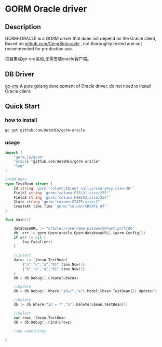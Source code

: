 # GORM Oracle driver

## Description
GORM-ORACLE is a GORM driver that does not depend on the Oracle client, Based on [github.com/CengSin/oracle](https://github.com/CengSin/oracle)
, not thoroughly tested and not recommended for production use.

项目集成go-ora驱动,无需安装oracle客户端。

## DB Driver
[go-ora](https://github.com/sijms/go-ora)
A pure golang development of Oracle driver, do not need to install Oracle client.

## Quick Start
### how to install 
```bash
go get github.com/DeteMin/gorm-oracle
```
### usage
```go
import (
    "gorm.io/gorm"
    "oracle "github.com/DeteMin/gorm-oracle"
    "log"
)

//ORM bean
type TestBean struct {
	Id string `gorm:"column:ID;not null;primaryKey;size:36"`
	Field1 string `gorm:"column:FIELD1;size:255"`
	Field2 string `gorm:"column:FIELD2;size:255"`
	State string `gorm:"column:STATE;size:2"`
	CreateAt time.Time `gorm:"column:CREATE_AT"`
}

func main(){

    databaseURL := "oracle://username:password@host:port/db"
    db, err := gorm.Open(oracle.Open(databaseURL),&gorm.Config{})
    if err != nil {
        log.Fatal(err)
    }
    
    //Insert
    datas := []bean.TestBean{
        {"a","a","a","01",time.Now()},
        {"b","a","a","01",time.Now()},
    }
    db = db.Debug().Create(&datas)

    //Update
    db = db.Debug().Where("id=?","a").Model(&bean.TestBean{}).Update("state","02")

    //Delete
    db := db.Where("id = ?","a").Delete(&bean.TestBean{})

    //Select
    var rows []bean.TestBean
    db = db.Debug().Find(&rows)
    
    //do somethings

}
```
